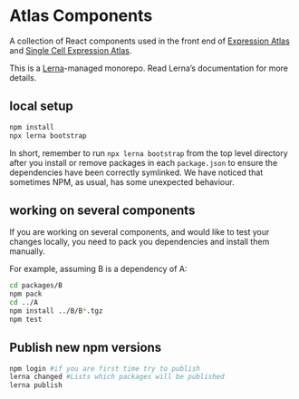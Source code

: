 # Atlas Components

A collection of React components used in the front end of [Expression Atlas](https://www.ebi.ac.uk/gxa) and
[Single Cell Expression Atlas](https://www.ebi.ac.uk/gxa/sc).

This is a [Lerna](https://github.com/lerna/lerna)-managed monorepo. Read Lerna’s documentation for more details.

## local setup

```bash
npm install
npx lerna bootstrap
```

In short, remember to run `npx lerna bootstrap` from the top level directory after you install or remove packages in
each `package.json` to ensure the dependencies have been correctly symlinked. We have noticed that sometimes NPM, as
usual, has some unexpected behaviour.

## working on several components

If you are working on several components, and would like to test your changes locally, you need
to pack you dependencies and install them manually.

For example, assuming B is a dependency of A:

```bash
cd packages/B
npm pack
cd ../A
npm install ../B/B*.tgz
npm test
```

## Publish new npm versions
```bash
npm login #if you are first time try to publish
lerna changed #Lists which packages will be published
lerna publish
```